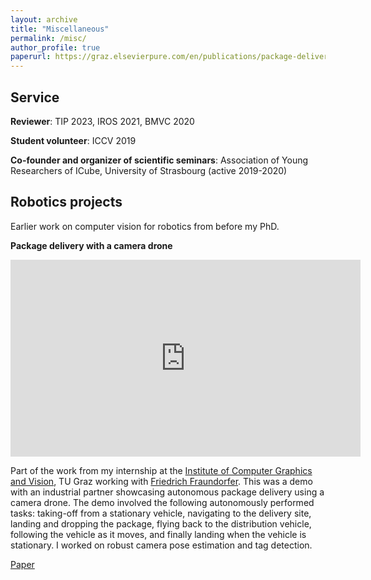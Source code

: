 ```yaml
---
layout: archive
title: "Miscellaneous"
permalink: /misc/
author_profile: true
paperurl: https://graz.elsevierpure.com/en/publications/package-delivery-experiments-with-a-camera-drone
---
```


## Service

**Reviewer**: TIP 2023, IROS 2021, BMVC 2020  

**Student volunteer**: ICCV 2019  

**Co-founder and organizer of scientific seminars**: Association of Young Researchers of ICube, University of Strasbourg (active 2019-2020)   


## Robotics projects

Earlier work on computer vision for robotics from before my PhD.

**Package delivery with a camera drone**  

<iframe width="560" height="315" src="https://www.youtube.com/embed/bxM6dls2wuo" frameborder="0" allow="accelerometer; autoplay; clipboard-write; encrypted-media; gyroscope; picture-in-picture" allowfullscreen></iframe>    
  
Part of the work from my internship at the [Institute of Computer Graphics and Vision](https://www.tugraz.at/institute/icg/home/), TU Graz working with [Friedrich Fraundorfer](https://www.tugraz.at/institute/icg/research/team-fraundorfer/people/friedrich-fraundorfer/). This was a demo with an industrial partner showcasing autonomous package delivery using a camera drone. The demo involved the following autonomously performed tasks: taking-off from a stationary vehicle, navigating to the delivery site, landing and dropping the package, flying back to the distribution vehicle, following the vehicle as it moves, and finally landing when the vehicle is stationary. I worked on robust camera pose estimation and tag detection.
<p><a href="{{ paperurl }}">Paper</a></p>


